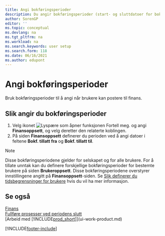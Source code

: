 ```yaml
---
title: Angi bokføringsperioder
description: Du angir bokføringsperioder (start- og sluttdatoer for bokføring) for å definere når brukere kan bokføre i Finans.
author: SorenGP
editor: ''
ms.topic: conceptual
ms.devlang: na
ms.tgt_pltfrm: na
ms.workload: na
ms.search.keywords: user setup
ms.search.form: 118
ms.date: 06/16/2021
ms.author: edupont
---
```

# Angi bokføringsperioder

Bruk bokføringsperioder til å angi når brukere kan postere til finans.  

## Slik angir du bokføringsperioder

1. Velg ikonet ![Lyspære som åpner funksjonen Fortell meg.](media/ui-search/search_small.png "Fortell hva du vil gjøre") og angi **Finansoppsett**, og velg deretter den relaterte koblingen.  
2. På siden **Finansoppsett** definerer du perioden ved å angi datoer i feltene **Bokf. tillatt fra** og **Bokf. tillatt til**.  

> [!NOTE]  
> Disse bokføringsperiodene gjelder for selskapet og for alle brukere. For å tillate unntak kan du definere forskjellige bokføringsperioder for bestemte brukere på siden **Brukeroppsett**. Disse bokføringsperiodene overstyrer innstillingene angitt på **Finansoppsett**-siden. Se [Slik definerer du tidsbegrensninger for brukere](ui-define-granular-permissions.md#to-set-up-time-constraints-for-users) hvis du vil ha mer informasjon.

## Se også

[Finans](finance.md)  
[Fullføre prosesser ved periodens slutt](year-how-complete-period-end-processes.md)  
[Arbeid med [!INCLUDE[prod_short](includes/prod_short.md)]](ui-work-product.md)


[!INCLUDE[footer-include](includes/footer-banner.md)]